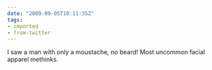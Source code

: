 ```yaml
---
date: "2009-09-05T10:11:35Z"
tags:
- imported
- from-twitter
---
```

I saw a man with only a moustache, no beard\! Most uncommon facial apparel methinks.
